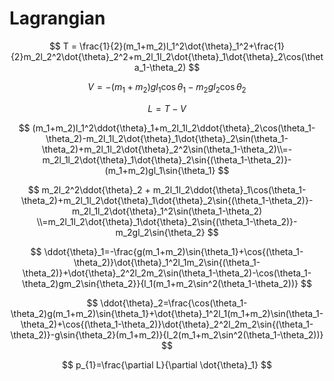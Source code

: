 # Lagrangian
$$
T = \frac{1}{2}(m_1+m_2)l_1^2\dot{\theta}_1^2+\frac{1}{2}m_2l_2^2\dot{\theta}_2^2+m_2l_1l_2\dot{\theta}_1\dot{\theta}_2\cos(\theta_1-\theta_2)
$$

$$
V = -(m_1+m_2)gl_1\cos{\theta_1}-m_2gl_2\cos{\theta_2}
$$

$$
L = T-V
$$

$$
(m_1+m_2)l_1^2\ddot{\theta}_1+m_2l_1l_2\ddot{\theta}_2\cos(\theta_1-\theta_2)-m_2l_1l_2\dot{\theta}_1\dot{\theta}_2\sin(\theta_1-\theta_2)+m_2l_1l_2\dot{\theta}_2^2\sin(\theta_1-\theta_2)\\=-m_2l_1l_2\dot{\theta}_1\dot{\theta}_2\sin{(\theta_1-\theta_2)}-(m_1+m_2)gl_1\sin{\theta_1}
$$

$$
m_2l_2^2\ddot{\theta}_2 + m_2l_1l_2\ddot{\theta}_1\cos(\theta_1-\theta_2)+m_2l_1l_2\dot{\theta}_1\dot{\theta}_2\sin{(\theta_1-\theta_2)}-m_2l_1l_2\dot{\theta}_1^2\sin(\theta_1-\theta_2)
\\=m_2l_1l_2\dot{\theta}_1\dot{\theta}_2\sin{(\theta_1-\theta_2)}-m_2gl_2\sin{\theta_2}
$$

$$
\ddot{\theta}_1=-\frac{g(m_1+m_2)\sin{\theta_1}+\cos{(\theta_1-\theta_2)}\dot{\theta}_1^2l_1m_2\sin{(\theta_1-\theta_2)}+\dot{\theta}_2^2l_2m_2\sin(\theta_1-\theta_2)-\cos(\theta_1-\theta_2)gm_2\sin{\theta_2}}{l_1(m_1+m_2\sin^2(\theta_1-\theta_2))}
$$

$$
\ddot{\theta}_2=\frac{\cos(\theta_1-\theta_2)g(m_1+m_2)\sin{\theta_1}+\dot{\theta}_1^2l_1(m_1+m_2)\sin(\theta_1-\theta_2)+\cos{(\theta_1-\theta_2)}\dot{\theta}_2^2l_2m_2\sin{(\theta_1-\theta_2)}-g\sin{\theta_2}(m_1+m_2)}{l_2(m_1+m_2\sin^2(\theta_1-\theta_2))}
$$

$$
p_{1}=\frac{\partial L}{\partial \dot{\theta}_1}
$$